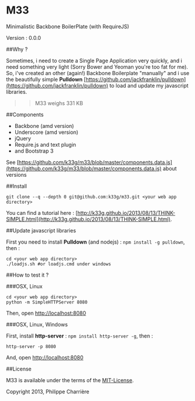 M33
===

Minimalistic Backbone BoilerPlate (with RequireJS)

Version : 0.0.0

##Why ?

Sometimes, i need to create a Single Page Application very quickly, and i need something very light (Sorry Bower and Yeoman you're too fat for me). So, i've created an other (again!) Backbone Boilerplate "manually" and i use the beautifully simple **Pulldown** [https://github.com/jackfranklin/pulldown](https://github.com/jackfranklin/pulldown) to load and update my javascript libraries.

>> M33 weighs 331 KB

##Components

- Backbone (amd version)
- Underscore (amd version)
- jQuery
- Require.js and text plugin
- and Bootstrap 3

See [https://github.com/k33g/m33/blob/master/components.data.js](https://github.com/k33g/m33/blob/master/components.data.js) about versions

##Install

    git clone --q --depth 0 git@github.com:k33g/m33.git <your web app directory>

You can find a tutorial here : [http://k33g.github.io/2013/08/13/THINK-SIMPLE.html](http://k33g.github.io/2013/08/13/THINK-SIMPLE.html).

##Update javascript libraries

First you need to install **Pulldown** (and nodejs) : `npm install -g pulldown`, then :

    cd <your web app directory>
    ./loadjs.sh #or loadjs.cmd under windows

##How to test it ?

###OSX, Linux

    cd <your web app directory>
    python -m SimpleHTTPServer 8080

Then, open [http://localhost:8080](http://localhost:8080)

###OSX, Linux, Windows

First, install **http-server** : `npm install http-server -g`, then :

    http-server -p 8080

And, open [http://localhost:8080](http://localhost:8080)

##License

M33 is available under the terms of the [MIT-License](http://en.wikipedia.org/wiki/MIT_License#License_terms).

Copyright 2013, Philippe Charrière
